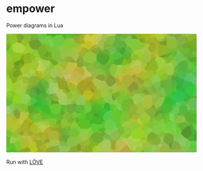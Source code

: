 # empower

Power diagrams in Lua

![Screenshot](screenshot.png)

Run with [LÖVE](https://love2d.org/)
